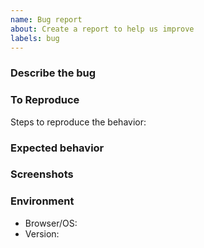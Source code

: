 ```yaml
---
name: Bug report
about: Create a report to help us improve
labels: bug
---
```


### Describe the bug

### To Reproduce
Steps to reproduce the behavior:

### Expected behavior

### Screenshots

### Environment
- Browser/OS:
- Version:


